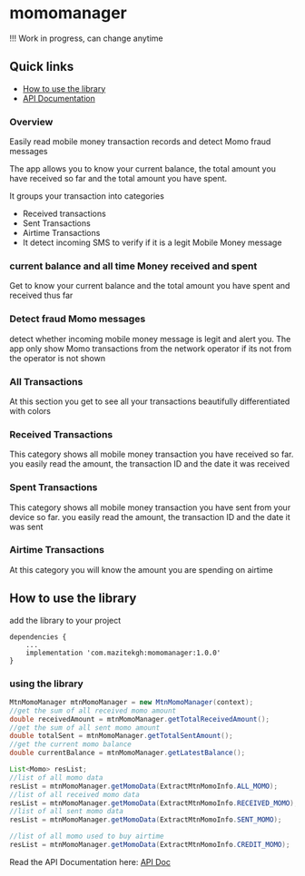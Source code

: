 # momomanager

!!! Work in progress, can change anytime

## Quick links
- [How to use the library](#use_lib)
- [API Documentation](https://github.com/Zakaria16/momomanager/tree/master/app/momomanager/doc)

### Overview
Easily read mobile money transaction records and detect Momo fraud messages

The app allows you to know your current balance, the total amount you have received so far and the total amount you have spent.

It groups your transaction into categories

* Received transactions
* Sent Transactions
* Airtime Transactions
* It detect incoming SMS to verify if it is a legit Mobile Money message


### current balance and all time Money received and spent
Get to know your current balance and the total amount you have spent and received thus far

### Detect fraud Momo messages
detect whether incoming mobile money message is legit and alert you. The app only show Momo transactions from the network operator if its not from the operator is not shown

### All Transactions
At this section you get to see all your transactions beautifully differentiated with colors

### Received Transactions
This category shows all mobile money transaction you have received so far. you easily read the amount, the transaction ID and the date it was received

### Spent Transactions
This category shows all mobile money transaction you have sent from your device so far. you easily read the amount, the transaction ID and the date it was sent

### Airtime Transactions
At this category you will know the amount you are spending on airtime


## <a name="use_lib"></a> How to use the library
add the library to your project
```
dependencies {
    ...
    implementation 'com.mazitekgh:momomanager:1.0.0'
}
```

### using the library

```java
MtnMomoManager mtnMomoManager = new MtnMomoManager(context);
//get the sum of all received momo amount
double receivedAmount = mtnMomoManager.getTotalReceivedAmount();
//get the sum of all sent momo amount
double totalSent = mtnMomoManager.getTotalSentAmount();
//get the current momo balance
double currentBalance = mtnMomoManager.getLatestBalance();

List<Momo> resList;
//list of all momo data
resList = mtnMomoManager.getMomoData(ExtractMtnMomoInfo.ALL_MOMO);
//list of all received momo data
resList = mtnMomoManager.getMomoData(ExtractMtnMomoInfo.RECEIVED_MOMO);
//list of all sent momo data
resList = mtnMomoManager.getMomoData(ExtractMtnMomoInfo.SENT_MOMO);

//list of all momo used to buy airtime
resList = mtnMomoManager.getMomoData(ExtractMtnMomoInfo.CREDIT_MOMO);

```

Read the API Documentation here: [API Doc](https://github.com/Zakaria16/momomanager/tree/master/app/momomanager/doc)
